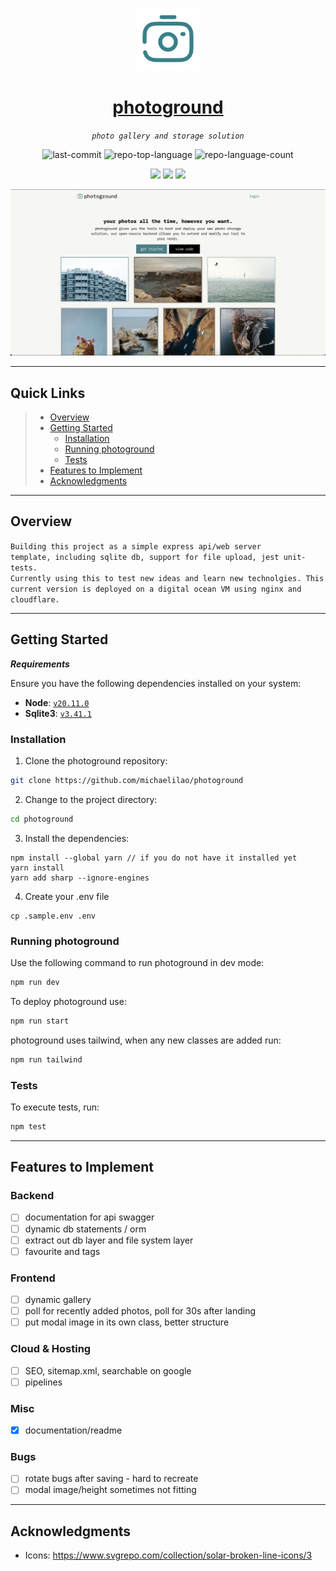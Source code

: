 <p align="center">
  <img src="https://raw.githubusercontent.com/michaelilao/photoground/main/public/android-chrome-512x512.png" width="100" />
</p>
<p align="center">
  <a href="https://photoground.dev/">
    <h1 align="center">photoground</h1>
  </a>
</p>
<p align="center">
    <em><code>photo gallery and storage solution</code></em>
</p>
<p align="center">
	<img src="https://img.shields.io/github/last-commit/michaelilao/photoground?style=default&color=0080ff" alt="last-commit">
	<img src="https://img.shields.io/github/languages/top/michaelilao/photoground?style=default&color=0080ff" alt="repo-top-language">
	<img src="https://img.shields.io/github/languages/count/michaelilao/photoground?style=default&color=0080ff" alt="repo-language-count">
<p>
<p align="center">
  <img src="https://img.shields.io/badge/express.js-%23404d59.svg?style=for-the-badge&logo=express&logoColor=%2361DAFB">
  <img src="https://img.shields.io/badge/nginx-%23009639.svg?style=for-the-badge&logo=nginx&logoColor=white">
  <img src="https://img.shields.io/badge/DigitalOcean-%230167ff.svg?style=for-the-badge&logo=digitalOcean&logoColor=white">
</p>
<p align="center">
  <img src="https://raw.githubusercontent.com/michaelilao/photoground/main/docs/readme_image.png" alt="website snippet">
</p>
<hr>

## Quick Links

> - [ Overview](#-overview)
> - [ Getting Started](#-getting-started)
>   - [ Installation](#-installation)
>   - [ Running photoground](#-running-photoground)
>   - [ Tests](#-tests)
> - [ Features to Implement](#-features-to-implement)
> - [ Acknowledgments](#-acknowledgments)

---

## Overview

<code>Building this project as a simple express api/web server template, including sqlite db, support for file upload, jest unit-tests. Currently using this to test new ideas and learn new technolgies. This current version is deployed on a digital ocean VM using nginx and cloudflare.</code>

---

## Getting Started

**_Requirements_**

Ensure you have the following dependencies installed on your system:

- **Node**: <a href="https://nodejs.org/en">`v20.11.0`</a>
- **Sqlite3**: <a href="https://www.sqlite.org/download.html">`v3.41.1`</a>

### Installation

1. Clone the photoground repository:

```sh
git clone https://github.com/michaelilao/photoground
```

2. Change to the project directory:

```sh
cd photoground
```

3. Install the dependencies:

```
npm install --global yarn // if you do not have it installed yet
yarn install
yarn add sharp --ignore-engines

```

4. Create your .env file

```
cp .sample.env .env
```

### Running photoground

Use the following command to run photoground in dev mode:

```sh
npm run dev
```

To deploy photoground use:

```sh
npm run start
```

photoground uses tailwind, when any new classes are added run:

```sh
npm run tailwind
```

### Tests

To execute tests, run:

```sh
npm test
```

---

## Features to Implement

### Backend

- [ ] documentation for api swagger
- [ ] dynamic db statements / orm
- [ ] extract out db layer and file system layer
- [ ] favourite and tags

### Frontend

- [ ] dynamic gallery
- [ ] poll for recently added photos, poll for 30s after landing
- [ ] put modal image in its own class, better structure

### Cloud & Hosting

- [ ] SEO, sitemap.xml, searchable on google
- [ ] pipelines

### Misc

- [x] documentation/readme

### Bugs

- [ ] rotate bugs after saving - hard to recreate
- [ ] modal image/height sometimes not fitting

---

## Acknowledgments

- Icons: https://www.svgrepo.com/collection/solar-broken-line-icons/3
